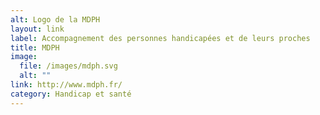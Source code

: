 ```yaml
---
alt: Logo de la MDPH
layout: link
label: Accompagnement des personnes handicapées et de leurs proches
title: MDPH
image:
  file: /images/mdph.svg
  alt: ""
link: http://www.mdph.fr/
category: Handicap et santé
---
```

